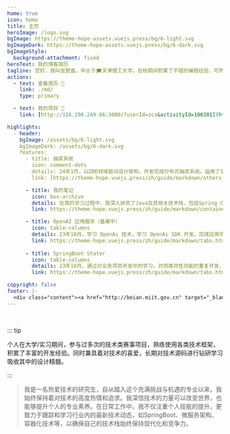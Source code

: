 ```yaml
---
home: true
icon: home
title: 主页
heroImage: /logo.svg
bgImage: https://theme-hope-assets.vuejs.press/bg/6-light.svg
bgImageDark: https://theme-hope-assets.vuejs.press/bg/6-dark.svg
bgImageStyle:
  background-attachment: fixed
heroText: 我的博客简历
tagline: 您好，我叫张楚鑫，毕业于🎓天津理工大学。在校期间积累了不错的编程经验，可熟练运用主流分布式技术栈，独立开发项目。
actions:
  - text: 查看简历 👣
    link: ./md/
    type: primary

  - text: 我的项目 💐
    link: [http://116.198.249.66:3000/?userId=zcx&activityId=100301](http://116.198.249.66:3000/?userId=zcx&activityId=100301)

highlights:
  - header: 
    bgImage: /assets/bg/6-light.svg
    bgImageDark: /assets/bg/6-dark.svg
    features:
      - title: 抽奖系统
        icon: comment-dots
        details: 24年1月，以DDD领域驱动设计架构，开发完成分布式抽奖系统。运用了全面的分布式技术栈。
        link: [https://theme-hope.vuejs.press/zh/guide/markdown/others.html](http://116.198.249.66:3000/?userId=zcx&activityId=100301)#link-check

      - title: 我的笔记
        icon: box-archive
        details: 在我的学习过程中，我深入研究了Java及其相关技术栈，包括Spring Cloud、服务熔断、服务注册与发现等。通过这些笔记，我记录了从基本概念到高级应用的学习过程，希望能帮助其他开发者理解和掌握这些技术。
        link: https://theme-hope.vuejs.press/zh/guide/markdown/container.html

      - title: OpenAI 应用服务（备案中）
        icon: table-columns
        details: 23年10月，学习 OpenAi 技术，学习 OpenAi SDK 开发，完成应用场景的对接使用「涵盖支付对接」。
        link: https://theme-hope.vuejs.press/zh/guide/markdown/tabs.html
        
      - title: SpringBoot Stater
        icon: table-columns
        details: 23年10月，通过对业务项目开发中的学习，对同类共性功能的重复开发，凝练成通用的服务治理组件。
        link: https://theme-hope.vuejs.press/zh/guide/markdown/tabs.html

copyright: false
footer: |-
  <div class="content"><a href="http://beian.miit.gov.cn" target="_blank">京ICP备1903****号</a> | MIT 协议, 版权所有 © 张楚鑫 你的名字，All rights reserved.</div>
---
```


<br/>

::: tip

个人在大学/实习期间，参与过多次的技术类赛事项目，熟练使用各类技术框架，积累了丰富的开发经验。同时兼具着对技术的喜爱，长期对技术源码进行钻研学习吸收其中的设计精髓。

:::

>我是一名热爱技术的研究生，自从踏入这个充满挑战与机遇的专业以来，我始终保持着对技术的高度热情和追求。我深信技术的力量可以改变世界，也能够提升个人的专业素养。在日常工作中，我不仅注重个人技能的提升，更致力于跟踪和学习行业内的最新技术动态，如SpringBoot、微服务架构、容器化技术等，以确保自己的技术栈始终保持现代化和竞争力。
